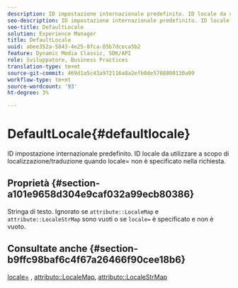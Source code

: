 ```yaml
---
description: ID impostazione internazionale predefinito. ID locale da utilizzare a scopo di localizzazione/traduzione quando locale= non è specificato nella richiesta.
seo-description: ID impostazione internazionale predefinito. ID locale da utilizzare a scopo di localizzazione/traduzione quando locale= non è specificato nella richiesta.
seo-title: DefaultLocale
solution: Experience Manager
title: DefaultLocale
uuid: abee352a-5843-4e25-8fca-05b7dceca5b2
feature: Dynamic Media Classic, SDK/API
role: Sviluppatore, Business Practices
translation-type: tm+mt
source-git-commit: 469d1a5c43a972116a8a2efb0de5708800130a99
workflow-type: tm+mt
source-wordcount: '93'
ht-degree: 3%

---
```



# DefaultLocale{#defaultlocale}

ID impostazione internazionale predefinito. ID locale da utilizzare a scopo di localizzazione/traduzione quando locale= non è specificato nella richiesta.

## Proprietà {#section-a101e9658d304e9caf032a99ecb80386}

Stringa di testo. Ignorato se `attribute::LocaleMap` e `attribute::LocaleStrMap` sono vuoti o se `locale=` è specificato e non è vuoto.

## Consultate anche {#section-b9ffc98baf6c4f67a26466f90cee18b6}

[locale=](../../../../../is-api/http-ref/image-serving-api-ref/c-http-protocol-reference/c-command-reference/r-locale.md#reference-8a846b2fbc004a12821b956ed3b25cfb) ,  [attributo::LocaleMap](../../../../../is-api/image-catalog/image-serving-api-ref/c-image-catalog-reference/c-attributes-reference/r-localemap.md#reference-49bbf598f8ea47c3a563755cef306318),  [attributo::LocaleStrMap](../../../../../is-api/image-catalog/image-serving-api-ref/c-image-catalog-reference/c-attributes-reference/r-localestrmap.md#reference-98c42070a4bc4baf92537132be2b5b1e)
